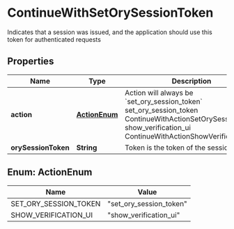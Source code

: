 

# ContinueWithSetOrySessionToken

Indicates that a session was issued, and the application should use this token for authenticated requests

## Properties

| Name | Type | Description | Notes |
|------------ | ------------- | ------------- | -------------|
|**action** | [**ActionEnum**](#ActionEnum) | Action will always be &#x60;set_ory_session_token&#x60; set_ory_session_token ContinueWithActionSetOrySessionToken show_verification_ui ContinueWithActionShowVerificationUI |  |
|**orySessionToken** | **String** | Token is the token of the session |  |



## Enum: ActionEnum

| Name | Value |
|---- | -----|
| SET_ORY_SESSION_TOKEN | &quot;set_ory_session_token&quot; |
| SHOW_VERIFICATION_UI | &quot;show_verification_ui&quot; |



